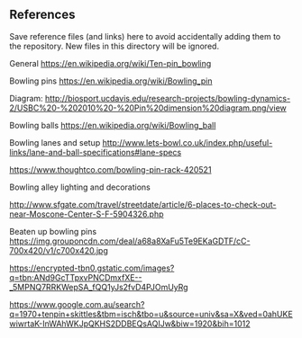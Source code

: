 ## References

Save reference files (and links) here to avoid accidentally adding them to the repository. New files in this directory will be ignored.

General
https://en.wikipedia.org/wiki/Ten-pin_bowling

Bowling pins
https://en.wikipedia.org/wiki/Bowling_pin

Diagram: http://biosport.ucdavis.edu/research-projects/bowling-dynamics-2/USBC%20-%202010%20-%20Pin%20dimension%20diagram.png/view




Bowling balls
https://en.wikipedia.org/wiki/Bowling_ball


Bowling lanes and setup 
http://www.lets-bowl.co.uk/index.php/useful-links/lane-and-ball-specifications#lane-specs

https://www.thoughtco.com/bowling-pin-rack-420521


Bowling alley lighting and decorations

http://www.sfgate.com/travel/streetdate/article/6-places-to-check-out-near-Moscone-Center-S-F-5904326.php


Beaten up bowling pins
https://img.grouponcdn.com/deal/a68a8XaFu5Te9EKaGDTF/cC-700x420/v1/c700x420.jpg

https://encrypted-tbn0.gstatic.com/images?q=tbn:ANd9GcTTpxvPNCDmxfXE--_5MPNQ7RRKWepSA_fQQ1yJs2fvD4PJOmUyRg

https://www.google.com.au/search?q=1970+tenpin+skittles&tbm=isch&tbo=u&source=univ&sa=X&ved=0ahUKEwiwrtaK-InWAhWKJpQKHS2DDBEQsAQIJw&biw=1920&bih=1012